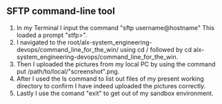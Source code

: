 ## SFTP command-line tool
1. In my Terminal I input the command "sftp username@hostname" This loaded a prompt "stfp>".
2. I navigated to the root/alx-system_engineering-devops/command_line_for_the_win/ using cd / followed by cd alx-system_engineering-devops/command_line_for_the_win.
3. Then I uploaded the pictures from my local PC by using the command put /path/to/local/"screenshot".png.
4. After I used the ls command to list out files of my present working directory to confirm I have indeed uploaded the pictures correctly.
5. Lastly I use the comand "exit" to get out of my sandbox environment.
